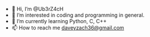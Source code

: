 - 👋 Hi, I’m @Ub3rZ4cH
- 👀 I’m interested in coding and programming in general. 
- 🌱 I’m currently learning Python, C, C++
- 📫 How to reach me daveyzach36@gmail.com

<!---
Ub3rZ4cH/Ub3rZ4cH is a ✨ special ✨ repository because its `README.md` (this file) appears on your GitHub profile.
You can click the Preview link to take a look at your changes.
--->
